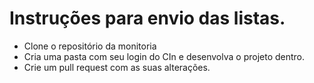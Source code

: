 # Instruções para envio das listas.

* Clone o repositório da monitoria
* Cria uma pasta com seu login do CIn e desenvolva o projeto dentro.
* Crie um pull request com as suas alterações.
